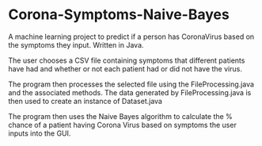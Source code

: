 # Corona-Symptoms-Naive-Bayes
A machine learning project to predict if a person has CoronaVirus based on the symptoms they input. Written in Java.

The user chooses a CSV file containing symptoms that different patients have had and whether or not each patient had or did not have the virus.

The program then processes the selected file using the FileProcessing.java and the associated methods. The data generated by FileProcessing.java is then used to create an instance of Dataset.java

The program then uses the Naive Bayes algorithm to calculate the % chance of a patient having Corona Virus based on symptoms the user inputs into the GUI.
